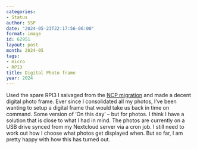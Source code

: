 ```yaml
---
categories:
- Status
author: SSP
date: "2024-05-23T22:17:56-06:00"
format: image
id: 62951
layout: post
month: 2024-05
tags:
- micro
- RPI3
title: Digital Photo frame
year: 2024
---
```


Used the spare RPI3 I salvaged from the [NCP migration](https://srikanthperinkulam.com/posts/2024/05/nextcloudpi/) and made a decent digital photo frame. Ever since I consolidated all my photos, I’ve been wanting to setup a digital frame that would take us back in time on command. Some version of ‘On this day’ – but for photos. I think I have a solution that is close to what I had in mind. The photos are currently on a USB drive synced from my Nextcloud server via a cron job. I still need to work out how I choose what photos get displayed when. But so far, I am pretty happy with how this has turned out.